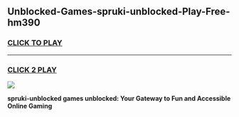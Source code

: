 
## Unblocked-Games-spruki-unblocked-Play-Free-hm390
<h3>
<a href="https://premium76.site?title=spruki-unblocked&ref=21A">CLICK TO PLAY</a></h3>
<hr>

<h3>
<a href="https://premium76.site?title=spruki-unblocked&ref=21A">CLICK 2 PLAY</a>
  
</h3>

<a href="https://premium76.site?title=spruki-unblocked&ref=21A"><img src="https://clearcache.store/games.png"></a>


**spruki-unblocked games unblocked: Your Gateway to Fun and Accessible Online Gaming**
